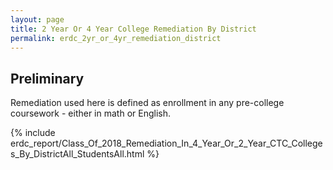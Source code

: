 ```yaml
---
layout: page
title: 2 Year Or 4 Year College Remediation By District
permalink: erdc_2yr_or_4yr_remediation_district
---
```


## Preliminary

Remediation used here is defined as enrollment in any pre-college coursework - either in math or English.

{% include erdc_report/Class_Of_2018_Remediation_In_4_Year_Or_2_Year_CTC_Colleges_By_DistrictAll_StudentsAll.html %}


